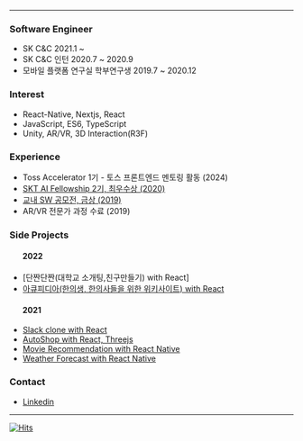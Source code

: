 <!--[![test](https://github-readme-stats.vercel.app/api?username=baesumin)](https://github.com/baesumin)-->
---
### Software Engineer
- SK C&C 2021.1 ~
- SK C&C 인턴 2020.7 ~ 2020.9
- 모바일 플랫폼 연구실 학부연구생 2019.7 ~ 2020.12


### Interest
- React-Native, Nextjs, React
- JavaScript, ES6, TypeScript
- Unity, AR/VR, 3D Interaction(R3F)


### Experience
- Toss Accelerator 1기 - 토스 프론트엔드 멘토링 활동 (2024)
- [SKT AI Fellowship 2기, 최우수상 (2020)](https://www.youtube.com/watch?v=USqqJFc0Nu4)
- [교내 SW 공모전, 금상 (2019)](https://github.com/baesumin/SmartHome)
- AR/VR 전문가 과정 수료 (2019)


### Side Projects
#### &nbsp;&nbsp;&nbsp;&nbsp;&nbsp;&nbsp;&nbsp;2022
- [단짠단짠(대학교 소개팅,친구만들기) with React]
- [아큐피디아(한의생, 한의사들을 위한 위키사이트) with React](https://www.acupedia.net)


#### &nbsp;&nbsp;&nbsp;&nbsp;&nbsp;&nbsp;&nbsp;2021
- [Slack clone with React](https://slack-clone-eb0ec.web.app/)
- [AutoShop with React, Threejs](https://smwebrepository.github.io/react-three-autoshop/)
- [Movie Recommendation with React Native](https://smwebrepository.github.io/moviesWeb/)
- [Weather Forecast with React Native](https://smwebrepository.github.io/weatherWeb/)


### Contact
- [Linkedin](https://www.linkedin.com/in/baesumin)


---

[![Hits](https://hits.seeyoufarm.com/api/count/incr/badge.svg?url=https://github.com/baesumin)](https://hits.seeyoufarm.com)
